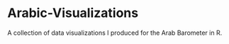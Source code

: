 # Arabic-Visualizations
A collection of data visualizations I produced for the Arab Barometer in R. 
